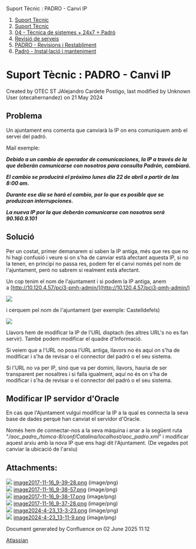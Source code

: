 Suport Tècnic : PADRO - Canvi IP  

1.  [Suport Tècnic](index.md)
2.  [Suport Tècnic](13893782.md)
3.  [04 - Tècnica de sistemes + 24x7 + Padró](26313202.md)
4.  [Revisió de serveis](36340340.md)
5.  [PADRO - Revisions i Restabliment](PADRO---Revisions-i-Restabliment_118554712.md)
6.  [Padró - Instal·lació i manteniment](26313622.md)

Suport Tècnic : PADRO - Canvi IP
================================

Created by OTEC ST JAlejandro Cardete Postigo, last modified by Unknown User (otecahernandez) on 21 May 2024

Problema
--------

Un ajuntament ens comenta que canviarà la IP on ens comuniquem amb el servei del padró. 

Mail exemple:

_**Debido a un cambio de operador de comunicaciones, la IP a través de la que deberán comunicarse con nosotros para consulta Padrón, cambiará.**_

_**El cambio se producirá el próximo lunes día 22 de abril a partir de las 8:00 am.**_

_**Durante ese día se hará el cambio, por lo que es posible que se produzcan interrupciones.**_ 

_**La nueva IP por la que deberán comunicarse con nosotros será 90.160.9.101**_

Solució
-------

Per un costat, primer demanarem si saben la IP antiga, més que res que no hi hagi confusió i veure si on s'ha de canviar està afectant aquesta IP, si no la tenen, en principi no passa res, podem fer el canvi només pel nom de l'ajuntament, però no sabrem si realment està afectant.

Un cop tenim el nom de l'ajuntament i si podem la IP antiga, anem a [http://10.120.4.57/pci3-pmh-admin/](http://10.120.4.57/pci3-pmh-admin/)

![](attachments/100010231/100010236.png)

i cerquem pel nom de l'ajuntament (per exemple: Castelldefels)

![](attachments/100010231/100010237.png)

  

Llavors hem de modificar la IP de l'URL disptach (les altres URL's no es fan servir). També podem modificar el quadre d'Informació.

Si veiem que a l'URL no posa l'URL antiga, llavors no és aquí on s'ha de modificar i s'ha de revisar o el connector del padró o el seu sistema.

Si l'URL no va per IP, sinó que va per domini, llavors, hauria de ser transparent per nosaltres i si falla igualment, aquí no és on s'ha de modificar i s'ha de revisar o el connector del padró o el seu sistema.

  

Modificar IP servidor d'Oracle
------------------------------

En cas que l'Ajuntament vulgui modificar la IP a la qual es connecta la seva base de dades perquè han canviat el servidor d'Oracle.

Només hem de connectar-nos a la seva màquina i anar a la següent ruta "_/aoc\_padro\_/tomca-8/conf/Catalina/localhost/aoc\_padro.xml_" i modificar aquest arxiu amb la nova IP que ens hagi dit l'Ajuntament. (De vegades pot canviar la ubicació de l'arxiu)

  

Attachments:
------------

![](images/icons/bullet_blue.gif) [image2017-11-16\_9-39-28.png](attachments/100010231/100010232.png) (image/png)  
![](images/icons/bullet_blue.gif) [image2017-11-16\_9-38-57.png](attachments/100010231/100010233.png) (image/png)  
![](images/icons/bullet_blue.gif) [image2017-11-16\_9-38-17.png](attachments/100010231/100010234.png) (image/png)  
![](images/icons/bullet_blue.gif) [image2017-11-16\_9-37-28.png](attachments/100010231/100010235.png) (image/png)  
![](images/icons/bullet_blue.gif) [image2024-4-23\_13-3-23.png](attachments/100010231/100010236.png) (image/png)  
![](images/icons/bullet_blue.gif) [image2024-4-23\_13-11-9.png](attachments/100010231/100010237.png) (image/png)  

Document generated by Confluence on 02 June 2025 11:12

[Atlassian](http://www.atlassian.com/)
